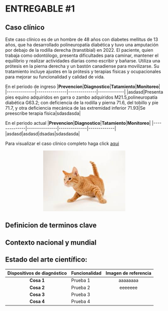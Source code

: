 # ENTREGABLE #1

## Caso clínico
Este caso clínico es de un hombre de 48 años con diabetes mellitus de 13 años, que ha desarrollado polineuropatía diabética y tuvo una amputación por debajo de la rodilla derecha (transtibial) en 2022. El paciente, quien trabaja como odontólogo, presenta dificultades para caminar, mantener el equilibrio y realizar actividades diarias como escribir y bañarse. Utiliza una prótesis en la pierna derecha y un bastón canadiense para movilizarse. Su tratamiento incluye ajustes en la prótesis y terapias físicas y ocupacionales para mejorar su funcionalidad y calidad de vida.

En el periodo de ingreso 
|**Prevencion**|**Diagnostico**|**Tatamiento**|**Monitoreo**|
|--------------|---------------|--------------|-------------|
|asdasd|Presenta pies equino adquiridos en garra o zambo adquiridos M21.5,polineuropatía diabética G63.2; con deficiencia de la rodilla y pierna 71.6, del tobillo y pie 71.7, y otra deficiencia mecánica de las extremidad inferior 71.93|Se preescribe terapia física|sdasdasda|

En el periodo actual
|**Prevencion**|**Diagnostico**|**Tatamiento**|**Monitoreo**|
|--------------|---------------|--------------|-------------|
|asdasd|asdasd|dsadas|sdasdasda|

Para visualizar el caso clinico completo haga click [aqui](https://github.com/Arbandu/Fundbio/blob/42cf946bb611a43ef3c0f3fa9eafecb7187987f6/Caso%20clinico/CASO%20PARA%20EL%20EQUIPO%2015.pdf)

<p align="center">
  <img src="https://github.com/Arbandu/Fundbio/blob/567704467d9b14fbd67f72ea167dd56b1b9491d5/Imagenes/descarga.jpeg" alt="Descripción de la imagen">
</p>




## Definicion de terminos clave


## Contexto nacional y mundial

## Estado del arte científico:

| Dispositivos de diagnóstico | Funcionalidad                                                                                                                                                                                                                                                                                                                                                                                                                                                                                                                                                                                                                                                                                                                                                                                                                                                                                                                                                                                                                                                                                                                                                                                                                                                                                                                                                                                                                                                                                                                                                                                                                                                                                                                                                                                                                                                                                                                                                                                                                                                                                                                                                                                                      | Imagen de referencia                                                                                                                                                                                                                                                                                                                                                                                                                                                                                                                                                                                                                                                                                                                                                                                                                                      |
|:---------------------------:| ------------------------------------------------------------------------------------------------------------------------------------------------------------------------------------------------------------------------------------------------------------------------------------------------------------------------------------------------------------------------------------------------------------------------------------------------------------------------------------------------------------------------------------------------------------------------------------------------------------------------------------------------------------------------------------------------------------------------------------------------------------------------------------------------------------------------------------------------------------------------------------------------------------------------------------------------------------------------------------------------------------------------------------------------------------------------------------------------------------------------------------------------------------------------------------------------------------------------------------------------------------------------------------------------------------------------------------------------------------------------------------------------------------------------------------------------------------------------------------------------------------------------------------------------------------------------------------------------------------------------------------------------------------------------------------------------------------------------------------------------------------------------------------------------------------------------------------------------------------------------------------------------------------------------------------------------------------------------------------------------------------------------------------------------------------------------------------------------------------------------------------------------------------------------------------------------------------------ |:---------------------------------------------------------------------------------------------------------------------------------------------------------------------------------------------------------------------------------------------------------------------------------------------------------------------------------------------------------------------------------------------------------------------------------------------------------------------------------------------------------------------------------------------------------------------------------------------------------------------------------------------------------------------------------------------------------------------------------------------------------------------------------------------------------------------------------------------------------:|
| **Cosa 1**             | Prueba 1 | aaaaaaaa                                                                                                                                                                                                                                                                                                                                                                                                                                                                                                                                                                                                                                                                                          
| **Cosa 2**             | Prueba 2 | eeeeeee
| **Cosa 3**           | Prueba 3                                                                                                                                                                                                                                                                                                   
| **Cosa 4**     | Prueba 4
